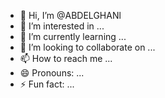 - 👋 Hi, I’m @ABDELGHANl
- 👀 I’m interested in ...
- 🌱 I’m currently learning ...
- 💞️ I’m looking to collaborate on ...
- 📫 How to reach me ...
- 😄 Pronouns: ...
- ⚡ Fun fact: ...

<!---
ABDELGHANl/ABDELGHANl is a ✨ special ✨ repository because its `README.md` (this file) appears on your GitHub profile.
You can click the Preview link to take a look at your changes.
--->

